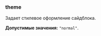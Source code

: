 ### theme

Задает стилевое оформление сайдблока.

<!-- props:start -->
**Допустимые значения:** `"normal"`.
<!-- props:end -->
